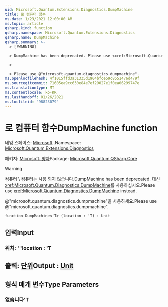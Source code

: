 ```yaml
---
uid: Microsoft.Quantum.Extensions.Diagnostics.DumpMachine
title: 로 컴퓨터 함수
ms.date: 1/23/2021 12:00:00 AM
ms.topic: article
qsharp.kind: function
qsharp.namespace: Microsoft.Quantum.Extensions.Diagnostics
qsharp.name: DumpMachine
qsharp.summary: >-
  > [!WARNING]

  > DumpMachine has been deprecated. Please use <xref:Microsoft.Quantum.Diagnostics.DumpMachine> instead.

  >

  > Please use @"microsoft.quantum.diagnostics.dumpmachine".
ms.openlocfilehash: 4f1015ffd3a31335d1904bfce59c8551476d479f
ms.sourcegitcommit: 71605ea9cc630e84e7ef29027e1f0ea06299747e
ms.translationtype: MT
ms.contentlocale: ko-KR
ms.lasthandoff: 01/26/2021
ms.locfileid: "98823079"
---
```

# <a name="dumpmachine-function"></a><span data-ttu-id="dfa34-102">로 컴퓨터 함수</span><span class="sxs-lookup"><span data-stu-id="dfa34-102">DumpMachine function</span></span>

<span data-ttu-id="dfa34-103">네임 스페이스: [Microsoft](xref:Microsoft.Quantum.Extensions.Diagnostics) .</span><span class="sxs-lookup"><span data-stu-id="dfa34-103">Namespace: [Microsoft.Quantum.Extensions.Diagnostics](xref:Microsoft.Quantum.Extensions.Diagnostics)</span></span>

<span data-ttu-id="dfa34-104">패키지: [Microsoft. 양자](https://nuget.org/packages/Microsoft.Quantum.QSharp.Core)</span><span class="sxs-lookup"><span data-stu-id="dfa34-104">Package: [Microsoft.Quantum.QSharp.Core](https://nuget.org/packages/Microsoft.Quantum.QSharp.Core)</span></span>


> [!WARNING]
> <span data-ttu-id="dfa34-105">컴퓨터 \ 컴퓨터는 사용 되지 않습니다.</span><span class="sxs-lookup"><span data-stu-id="dfa34-105">DumpMachine has been deprecated.</span></span> <span data-ttu-id="dfa34-106">대신 <xref:Microsoft.Quantum.Diagnostics.DumpMachine>를 사용하십시오.</span><span class="sxs-lookup"><span data-stu-id="dfa34-106">Please use <xref:Microsoft.Quantum.Diagnostics.DumpMachine> instead.</span></span>
>
> <span data-ttu-id="dfa34-107">@"microsoft.quantum.diagnostics.dumpmachine"을 사용하세요.</span><span class="sxs-lookup"><span data-stu-id="dfa34-107">Please use @"microsoft.quantum.diagnostics.dumpmachine".</span></span>



```qsharp
function DumpMachine<'T> (location : 'T) : Unit
```


## <a name="input"></a><span data-ttu-id="dfa34-108">입력</span><span class="sxs-lookup"><span data-stu-id="dfa34-108">Input</span></span>

### <a name="location--t"></a><span data-ttu-id="dfa34-109">위치: ' '</span><span class="sxs-lookup"><span data-stu-id="dfa34-109">location : 'T</span></span>





## <a name="output--unit"></a><span data-ttu-id="dfa34-110">출력: [단위](xref:microsoft.quantum.lang-ref.unit)</span><span class="sxs-lookup"><span data-stu-id="dfa34-110">Output : [Unit](xref:microsoft.quantum.lang-ref.unit)</span></span>



## <a name="type-parameters"></a><span data-ttu-id="dfa34-111">형식 매개 변수</span><span class="sxs-lookup"><span data-stu-id="dfa34-111">Type Parameters</span></span>

### <a name="t"></a><span data-ttu-id="dfa34-112">없습니다</span><span class="sxs-lookup"><span data-stu-id="dfa34-112">'T</span></span>

